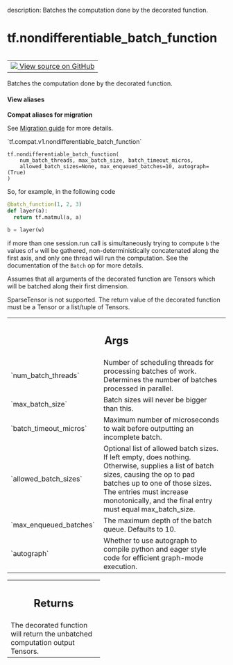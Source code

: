 description: Batches the computation done by the decorated function.

<div itemscope itemtype="http://developers.google.com/ReferenceObject">
<meta itemprop="name" content="tf.nondifferentiable_batch_function" />
<meta itemprop="path" content="Stable" />
</div>

# tf.nondifferentiable_batch_function

<!-- Insert buttons and diff -->

<table class="tfo-notebook-buttons tfo-api nocontent" align="left">
<td>
  <a target="_blank" href="https://github.com/tensorflow/tensorflow/blob/r2.2/tensorflow/python/ops/batch_ops.py#L31-L111">
    <img src="https://www.tensorflow.org/images/GitHub-Mark-32px.png" />
    View source on GitHub
  </a>
</td>
</table>



Batches the computation done by the decorated function.

<section class="expandable">
  <h4 class="showalways">View aliases</h4>
  <p>
<b>Compat aliases for migration</b>
<p>See
<a href="https://www.tensorflow.org/guide/migrate">Migration guide</a> for
more details.</p>
<p>`tf.compat.v1.nondifferentiable_batch_function`</p>
</p>
</section>

<pre class="devsite-click-to-copy prettyprint lang-py tfo-signature-link">
<code>tf.nondifferentiable_batch_function(
    num_batch_threads, max_batch_size, batch_timeout_micros,
    allowed_batch_sizes=None, max_enqueued_batches=10, autograph=(True)
)
</code></pre>



<!-- Placeholder for "Used in" -->

So, for example, in the following code

```python
@batch_function(1, 2, 3)
def layer(a):
  return tf.matmul(a, a)

b = layer(w)
```

if more than one session.run call is simultaneously trying to compute `b`
the values of `w` will be gathered, non-deterministically concatenated
along the first axis, and only one thread will run the computation. See the
documentation of the `Batch` op for more details.

Assumes that all arguments of the decorated function are Tensors which will
be batched along their first dimension.

SparseTensor is not supported. The return value of the decorated function
must be a Tensor or a list/tuple of Tensors.

<!-- Tabular view -->
 <table class="responsive fixed orange">
<colgroup><col width="214px"><col></colgroup>
<tr><th colspan="2"><h2 class="add-link">Args</h2></th></tr>

<tr>
<td>
`num_batch_threads`
</td>
<td>
Number of scheduling threads for processing batches
of work. Determines the number of batches processed in parallel.
</td>
</tr><tr>
<td>
`max_batch_size`
</td>
<td>
Batch sizes will never be bigger than this.
</td>
</tr><tr>
<td>
`batch_timeout_micros`
</td>
<td>
Maximum number of microseconds to wait before
outputting an incomplete batch.
</td>
</tr><tr>
<td>
`allowed_batch_sizes`
</td>
<td>
Optional list of allowed batch sizes. If left empty,
does nothing. Otherwise, supplies a list of batch sizes, causing the op
to pad batches up to one of those sizes. The entries must increase
monotonically, and the final entry must equal max_batch_size.
</td>
</tr><tr>
<td>
`max_enqueued_batches`
</td>
<td>
The maximum depth of the batch queue. Defaults to 10.
</td>
</tr><tr>
<td>
`autograph`
</td>
<td>
Whether to use autograph to compile python and eager style code
for efficient graph-mode execution.
</td>
</tr>
</table>



<!-- Tabular view -->
 <table class="responsive fixed orange">
<colgroup><col width="214px"><col></colgroup>
<tr><th colspan="2"><h2 class="add-link">Returns</h2></th></tr>
<tr class="alt">
<td colspan="2">
The decorated function will return the unbatched computation output Tensors.
</td>
</tr>

</table>

